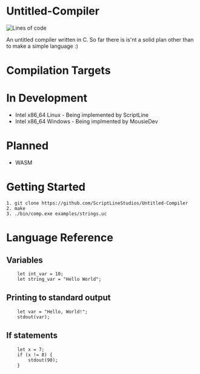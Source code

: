 # Untitled-Compiler
![Lines of code](https://img.shields.io/tokei/lines/github/ScriptLineStudios/Untitled-Compiler)

An untitled compiler written in C. So far there is is'nt a solid plan other than to make a simple language :)

# Compilation Targets

# In Development
- Intel x86_64 Linux - Being implemented by ScriptLine
- Intel x86_64 Windows - Being implmented by MousieDev

# Planned
- WASM

# Getting Started
```
1. git clone https://github.com/ScriptLineStudios/Untitled-Compiler
2. make
3. ./bin/comp.exe examples/strings.uc
```

# Language Reference

## Variables
```
    let int_var = 10;
    let string_var = "Hello World";
```

## Printing to standard output
```
    let var = "Hello, World!";
    stdout(var);
```

## If statements
```
    let x = 7;
    if (x != 8) {
        stdout(90);
    }
```
